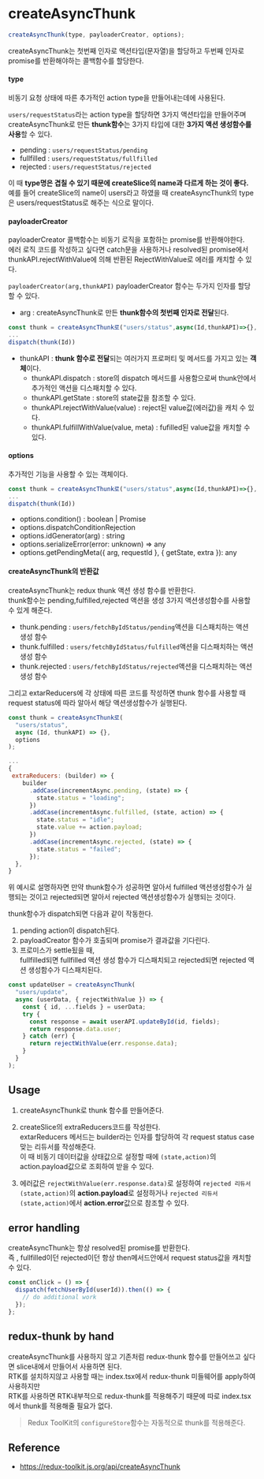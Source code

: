 # createAsyncThunk

```js
createAsyncThunk(type, payloaderCreator, options);
```

createAsyncThunk는 첫번째 인자로 액션타입(문자열)을 할당하고 두번째 인자로 promise를 반환해야하는 콜백함수를 할당한다.

#### type

비동기 요청 상태에 따른 추가적인 action type을 만들어내는데에 사용된다.

`users/requestStatus`라는 action type을 할당하면 3가지 액션타입을 만들어주며  
createAsyncThunk로 만든 **thunk함수**는 3가지 타입에 대한 **3가지 액션 생성함수를 사용**할 수 있다.

- pending : `users/requestStatus/pending`
- fullfilled : `users/requestStatus/fullfilled`
- rejected : `users/requestStatus/rejected`

이 때 **type명은 겹칠 수 있기 때문에 createSlice의 name과 다르게 하는 것이 좋다.**  
예를 들어 createSlice의 name이 users라고 하였을 때 createAsyncThunk의 type은 users/requestStatus로 해주는 식으로 말이다.

#### payloaderCreator

payloaderCreator 콜백함수는 비동기 로직을 포함하는 promise를 반환해야한다.  
에러 로직 코드를 작성하고 싶다면 catch문을 사용하거나 resolved된 promise에서 thunkAPI.rejectWithValue에 의해 반환된 RejectWithValue로 에러를 캐치할 수 있다.

`payloaderCreator(arg,thunkAPI)`
payloaderCreator 함수는 두가지 인자를 할당할 수 있다.

- arg : createAsyncThunk로 만든 **thunk함수의 첫번째 인자로 전달**된다.

```js
const thunk = createAsyncThunk로("users/status",async(Id,thunkAPI)=>{},options)
...
dispatch(thunk(Id))
```

- thunkAPI : **thunk 함수로 전달**되는 여러가지 프로퍼티 및 메서드를 가지고 있는 **객체**이다.
  - thunkAPI.dispatch : store의 dispatch 메서드를 사용함으로써 thunk안에서 추가적인 액션을 디스패치할 수 있다.
  - thunkAPI.getState : store의 state값을 참조할 수 있다.
  - thunkAPI.rejectWithValue(value) : reject된 value값(에러값)을 캐치 수 있다.
  - thunkAPI.fulfillWithValue(value, meta) : fufilled된 value값을 캐치할 수 있다.

#### options

추가적인 기능을 사용할 수 있는 객체이다.

```js
const thunk = createAsyncThunk로("users/status",async(Id,thunkAPI)=>{},options)
...
dispatch(thunk(Id))
```

- options.condition() : boolean | Promise<boolean>
- options.dispatchConditionRejection
- options.idGenerator(arg) : string
- options.serializeError(error: unknown) => any
- options.getPendingMeta({ arg, requestId }, { getState, extra }): any

#### createAsyncThunk의 반환값

createAsyncThunk는 redux thunk 액션 생성 함수를 반환한다.  
thunk함수는 pending,fulfilled,rejected 액션을 생성 3가지 액션생성함수를 사용할 수 있게 해준다.

- thunk.pending : `users/fetchByIdStatus/pending`액션을 디스패치하는 액션 생성 함수
- thunk.fulfilled : `users/fetchByIdStatus/fulfilled`액션을 디스패치하는 액션 생성 함수
- thunk.rejected : `users/fetchByIdStatus/rejected`액션을 디스패치하는 액션 생성 함수

그리고 extarReducers에 각 상태에 따른 코드를 작성하면 thunk 함수를 사용할 때 request status에 따라 알아서 해당 액션생성함수가 실행된다.

```js
const thunk = createAsyncThunk로(
  "users/status",
  async (Id, thunkAPI) => {},
  options
);

...
{
 extraReducers: (builder) => {
    builder
      .addCase(incrementAsync.pending, (state) => {
        state.status = "loading";
      })
      .addCase(incrementAsync.fulfilled, (state, action) => {
        state.status = "idle";
        state.value += action.payload;
      })
      .addCase(incrementAsync.rejected, (state) => {
        state.status = "failed";
      });
  },
}
```

위 예시로 설명하자면 만약 thunk함수가 성공하면 알아서 fulfilled 액션생성함수가 실행되는 것이고 rejected되면 알아서 rejected 액션생성함수가 실행되는 것이다.

thunk함수가 dispatch되면 다음과 같이 작동한다.

1. pending action이 dispatch된다.
2. payloadCreator 함수가 호출되며 promise가 결과값을 기다린다.
3. 프로미스가 settle됬을 때,  
   fullfilled되면 fullfilled 액션 생성 함수가 디스패치되고 rejected되면 rejected 액션 생성함수가 디스패치된다.

```js
const updateUser = createAsyncThunk(
  "users/update",
  async (userData, { rejectWithValue }) => {
    const { id, ...fields } = userData;
    try {
      const response = await userAPI.updateById(id, fields);
      return response.data.user;
    } catch (err) {
      return rejectWithValue(err.response.data);
    }
  }
);
```

## Usage

1. createAsyncThunk로 thunk 함수를 만들어준다.

2. createSlice의 extraReducers코드를 작성한다.  
   extarReducers 메서드는 builder라는 인자를 할당하여 각 request status case맞는 리듀서를 작성해준다.  
   이 때 비동기 데이터값을 상태값으로 설정할 때에 `(state,action)`의 action.payload값으로 조회하여 받을 수 있다.

3. 에러값은 `rejectWithValue(err.response.data)`로 설정하여 `rejected 리듀서(state,action)`의 **action.payload**로 설정하거나
   `rejected 리듀서(state,action)`에서 **action.error**값으로 참조할 수 있다.

## error handling

createAsyncThunk는 항상 resolved된 promise를 반환한다.  
즉 , fullfilled이던 rejected이던 항상 then메서드안에서 request status값을 캐치할 수 있다.

```js
const onClick = () => {
  dispatch(fetchUserById(userId)).then(() => {
    // do additional work
  });
};
```

## redux-thunk by hand

createAsyncThunk를 사용하지 않고 기존처럼 redux-thunk 함수를 만들어쓰고 싶다면 slice내에서 만들어서 사용하면 된다.  
RTK를 설치하지않고 사용할 때는 index.tsx에서 redux-thunk 미들웨어를 apply하여 사용하지만  
RTK를 사용하면 RTK내부적으로 redux-thunk를 적용해주기 때문에 따로 index.tsx에서 thunk를 적용해줄 필요가 없다.

> Redux ToolKit의 `configureStore`함수는 자동적으로 thunk를 적용해준다.

## Reference

- https://redux-toolkit.js.org/api/createAsyncThunk
